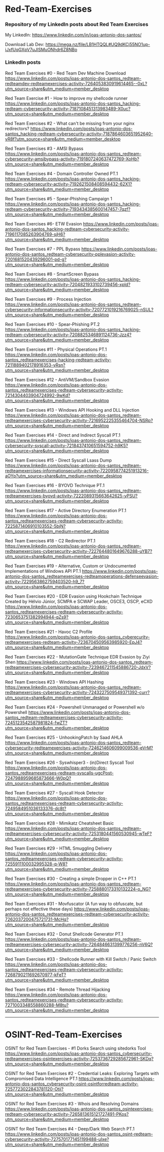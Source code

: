 # Red-Team-Exercises

### Repository of my LinkedIn posts about Red Team Exercises

My LinkedIn: https://www.linkedin.com/in/joas-antonio-dos-santos/ 


Download Lab Dev: https://mega.nz/file/LB1HTQQL#UQ9dKCj55NO1up-iJxfUqGXpV7uJlSMuONhdr6Z8NBo

### LinkedIn posts

Red Team Exercises #0 - Red Team Dev Machine Download
https://www.linkedin.com/posts/joas-antonio-dos-santos_redteam-redteamdev-redteamexercises-activity-7264053830919614465--0xL?utm_source=share&utm_medium=member_desktop

Red Team Exercise #1 - How to improve my shellcode runner
https://www.linkedin.com/posts/joas-antonio-dos-santos_hacking-redteam-cybersecurity-activity-7187108451313983489-X0uc?utm_source=share&utm_medium=member_desktop

Red Team Exercises #2 - What can't be missing from your nginx redirectors?
https://www.linkedin.com/posts/joas-antonio-dos-santos_hacking-redteam-cybersecurity-activity-7187864603651952640-vR8f?utm_source=share&utm_medium=member_desktop

Red Team Exercises #3 - AMSI Bypass
https://www.linkedin.com/posts/joas-antonio-dos-santos_redteam-cybersecurity-amsibypass-activity-7191807240637472769-XoHb?utm_source=share&utm_medium=member_desktop

Red Team Exercises #4 - Domain Controller Owned PT.1
https://www.linkedin.com/posts/joas-antonio-dos-santos_hacking-redteam-cybersecurity-activity-7192621508408594432-62X1?utm_source=share&utm_medium=member_desktop

Red Team Exercises #5 - Spear-Phishing Campaign 1
https://www.linkedin.com/posts/joas-antonio-dos-santos_hacking-redteam-cybersecurity-activity-7193434385600147457-7qzf?utm_source=share&utm_medium=member_desktop

Red Team Exercises #6- ETW Evasion
https://www.linkedin.com/posts/joas-antonio-dos-santos_hacking-redteam-cybersecurity-activity-7196117085263904769-sjH6?utm_source=share&utm_medium=member_desktop

Red Team Exercises #7 - PPL Bypass 
https://www.linkedin.com/posts/joas-antonio-dos-santos_redteam-cybersecurity-pplevasion-activity-7201681520439296001-pd-g?utm_source=share&utm_medium=member_desktop

Red Team Exercises #8 - SmartScreen Bypass 
https://www.linkedin.com/posts/joas-antonio-dos-santos_hacking-redteam-cybersecurity-activity-7204821933102739456-xpld?utm_source=share&utm_medium=member_desktop

Red Team Exercises #9 - Process Injection 
https://www.linkedin.com/posts/joas-antonio-dos-santos_redteam-cybersecurity-informationsecurity-activity-7207721019216769025-nSUL?utm_source=share&utm_medium=member_desktop

Red Team Exercises #10 - Spear-Phishing PT.2
https://www.linkedin.com/posts/joas-antonio-dos-santos_hacking-redteam-cybersecurity-activity-7208825346891124736-Jzz4?utm_source=share&utm_medium=member_desktop

Red Team Exercises #11 - Physical Operations PT.1
https://www.linkedin.com/posts/joas-antonio-dos-santos_redteamexercises-hacking-redteam-activity-7211889402178916353-yRsn?utm_source=share&utm_medium=member_desktop

Red Team Exercises #12 - AntiVM/Sandbox Evasion
https://www.linkedin.com/posts/joas-antonio-dos-santos_redteamexercises-redteam-cybersecurity-activity-7214304403904724992-9wKd?utm_source=share&utm_medium=member_desktop 

Red Team Exercises #13 - Windows API Hooking and DLL Injection 
https://www.linkedin.com/posts/joas-antonio-dos-santos_redteam-redteamexercises-cybersecurity-activity-7216952225355464704-NSRp?utm_source=share&utm_medium=member_desktop 

Red Team Exercises #14 - Direct and Indirect Syscall PT.1
https://www.linkedin.com/posts/joas-antonio-dos-santos_redteam-cybersecurity-syscall-activity-7218437410651594752-h9K5?utm_source=share&utm_medium=member_desktop 

Red Team Exercises #15 - Direct Syscall Lsass Dump
https://www.linkedin.com/posts/joas-antonio-dos-santos_redteam-redteamexercises-informationsecurity-activity-7220958774251913216-aOYp?utm_source=share&utm_medium=member_desktop

Red Team Exercises #16 - BYOVD Technique PT.1
https://www.linkedin.com/posts/joas-antonio-dos-santos_redteam-redteamexercises-byovd-activity-7222089315663642625-yPSU?utm_source=share&utm_medium=member_desktop

Red Team Exercises #17 - Active Directory Enumeration PT.1
https://www.linkedin.com/posts/joas-antonio-dos-santos_redteamexercises-redteam-cybersecurity-activity-7225871406910103552-5bjN?utm_source=share&utm_medium=member_desktop

Red Team Exercises #18 - C2 Redirector PT.1
https://www.linkedin.com/posts/joas-antonio-dos-santos_redteam-redteamexercises-cybersecurity-activity-7227644801649676288-uYB7?utm_source=share&utm_medium=member_desktop

Red Team Exercises #19 - Alternative, Custom or Undocumented Implementations of Windows API PT.1
https://www.linkedin.com/posts/joas-antonio-dos-santos_redteamexercises-redteamoperations-defenseevasion-activity-7229563862759403520-h9_7?utm_source=share&utm_medium=member_desktop

Red Team Exercises #20 - EDR Evasion using Hookchain Technique Created by Hélvio Júnior, SCMPA e SCWAP Leader, OSCE3, OSCP, eCXD
https://www.linkedin.com/posts/joas-antonio-dos-santos_redteamexercises-redteam-cybersecurity-activity-7230653751382994944-qZs9?utm_source=share&utm_medium=member_desktop

Red Team Exercises #21 - Havoc C2 Profile
https://www.linkedin.com/posts/joas-antonio-dos-santos_cyberecurity-redteamexercises-redteam-activity-7236704509563985920-EpJ4?utm_source=share&utm_medium=member_desktop

Red Team Exercises #22 - MutationGate Technique EDR Evasion by Ziyi Shen
https://www.linkedin.com/posts/joas-antonio-dos-santos_redteam-redteamexercises-cybersecurity-activity-7239467211545886720-JdxV?utm_source=share&utm_medium=member_desktop

Red Team Exercises #23 - Windows API Hashing 
https://www.linkedin.com/posts/joas-antonio-dos-santos_redteam-redteamexercises-cybersecurity-activity-7243227509549371392-curr?utm_source=share&utm_medium=member_desktop

Red Team Exercises #24 - Powershell Unmanaged or Powershell w/o Powershell
https://www.linkedin.com/posts/joas-antonio-dos-santos_redteam-redteamexercises-cybersecurity-activity-7245123542587981824-fwZT?utm_source=share&utm_medium=member_desktop

Red Team Exercises #25 - UnhookingPatch by Saad AHLA
https://www.linkedin.com/posts/joas-antonio-dos-santos_redteam-cybersecurity-redteamexercises-activity-7246214606099009536-eVrM?utm_source=share&utm_medium=member_desktop

Red Team Exercises #26 - Syswhisper3 - (in)Direct Syscall Tool
https://www.linkedin.com/posts/joas-antonio-dos-santos_redteamexercises-redteam-syscalls-ugcPost-7247988959685873666-W0pQ?utm_source=share&utm_medium=member_desktop

Red Team Exercises #27 - Syscall Hook Detector 
https://www.linkedin.com/posts/joas-antonio-dos-santos_redteamexercises-redteam-cybersecurity-activity-7249584951036133376-dc8t?utm_source=share&utm_medium=member_desktop

Red Team Exercises #28 - Mimikatz Cheatsheet Basic
https://www.linkedin.com/posts/joas-antonio-dos-santos_redteam-redteamexercises-cybersecurity-activity-7253180441560530945-wTeF?utm_source=share&utm_medium=member_desktop

Red Team Exercises #29 - HTML Smuggling Delivery 
https://www.linkedin.com/posts/joas-antonio-dos-santos_redteamexercises-redteam-cybersecurity-activity-7255911100032995328-q-W8?utm_source=share&utm_medium=member_desktop

Red Team Exercises #30 - Creating a simple Dropper in C++ PT.1
https://www.linkedin.com/posts/joas-antonio-dos-santos_redteam-redteamexercises-cybersecurity-activity-7258880173310132224-o_NG?utm_source=share&utm_medium=member_desktop

Red Team Exercises #31 - Movfuscator (A fun way to obfuscate, but perhaps not effective these days)
https://www.linkedin.com/posts/joas-antonio-dos-santos_redteamexercises-redteam-cybersecurity-activity-7262037200475721731-McHq?utm_source=share&utm_medium=member_desktop

Red Team Exercises #32 - Donut Shellcode Generator PT.1
https://www.linkedin.com/posts/joas-antonio-dos-santos_redteam-redteamexercises-cybersecurity-activity-7264846631399776256-nV6Q?utm_source=share&utm_medium=member_desktop

Red Team Exercises #33 - Shellcode Runner with Kill Switch / Panic Switch
https://www.linkedin.com/posts/joas-antonio-dos-santos_redteamexercises-redteam-cybersecurity-activity-7268790211692670977-kFeT?utm_source=share&utm_medium=member_desktop

Red Team Exercises #34 - Remote Thread Hijacking
https://www.linkedin.com/posts/joas-antonio-dos-santos_redteamexercises-redteam-cybersecurity-activity-7271003348558860288-M8tu?utm_source=share&utm_medium=member_desktop

-------------------------------------------------------------------

# OSINT-Red-Team-Exercises

OSINT for Red Team Exercises - #1 Dorks Search using sitedorks Tool
https://www.linkedin.com/posts/joas-antonio-dos-santos_cybersecurity-redteamexercises-osintexercises-activity-7253736729285672961-SKDq?utm_source=share&utm_medium=member_desktop

OSINT for Red Team Exercises #2 - Credential Leaks: Exploring Targets with Compromised Data Intelligence PT.1 
https://www.linkedin.com/posts/joas-antonio-dos-santos_cybersecurity-osint-osintforredteam-activity-7257723022843781120-Otii?utm_source=share&utm_medium=member_desktop

OSINT for Red Team Exercises #3 - Whois and Resolving Domains
https://www.linkedin.com/posts/joas-antonio-dos-santos_osintexercises-redteam-cybersecurity-activity-7265813615121727491-PKos?utm_source=share&utm_medium=member_desktop

OSINT for Red Team Exercises #4 - Deep/Dark Web Search PT.1
https://www.linkedin.com/posts/joas-antonio-dos-santos_osint-redteam-cybersecurity-activity-7275701771451199488-uIxe?utm_source=share&utm_medium=member_desktop

